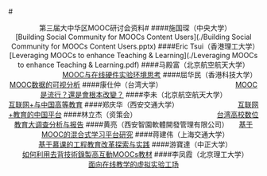 #<center>第三届大中华区MOOC研讨会资料#
####施国琛（中央大学）　　　　　　　　　　　[Building Social Community for MOOCs Content Users](./Building Social Community for MOOCs Content Users.pptx)
####Eric Tsui（香港理工大学）　　　　　　　　[Leveraging MOOCs to enhance Teaching & Learning](./Leveraging MOOCs to enhance Teaching & Learning.pdf)
####马殿富（北京航空航天大学） 　　　　　　　[MOOC与在线硬件实验环境思考](./MOOC与在线硬件实验环境思考.ppt)
####屈华民（香港科技大学）　　　　　　　　　[MOOC数据的可视分析](./MOOC数据的可视分析.pdf)
####康仕仲（台湾大学）　　　　　　　　　　　[MOOC是流行？還是會根本改變？](./MOOC是流行？還是會根本改變？.pdf)
####李未（北京航空航天大学）  　　　　　　　　[互联网+与中国高等教育](./互联网+与中国高等教育.pptx)
####郑庆华（西安交通大学）　　　　　　　　　[互联网+教育的中国平台](./互联网+教育的中国平台.pptx)
####林立杰（资策会）　　　　　　　　　　　　[台湾高校数位教育大调查分析与报告](./台湾高校数位教育大调查分析与报告.pdf)
####黄亮（西安智園軟體開發管理有限公司）　　[基于MOOC的混合式学习平台研究](./基于MOOC的混合式学习平台研究.pptx)
####蒋建伟（上海交通大学）　　　　　　　　　[基于慕课的工程教育改革探索与实践](./基于慕课的工程教育改革探索与实践.pdf)
####游寶達（中正大学）　　　　　　　　　　　[如何利用去背技術錄製高互動MOOCs教材](./如何利用去背技術錄製高互動MOOCs教材.pptx)
####李凤霞（北京理工大学）　　　　　　　　　[面向在线教学的虚拟实验工场](./面向在线教学的虚拟实验工场.pptx)

